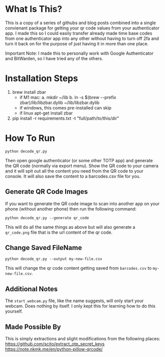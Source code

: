 # What Is This?
This is a copy of a series of githubs and blog posts combined into a single convienant package for getting
your qr code values from your authenticator app. I made this so I could easily transfer already made time
base codes from one authenticator app into any other without having to turn off 2fa and turn it back on
for the purpose of just having it in more than one place.

Important Note: I made this to personally work with Google Authenticator and BitWarden, so I have tried any of the others.

# Installation Steps
1. brew install zbar
    - if M1 mac:
        a. mkdir ~/lib
        b. ln -s $(brew --prefix zbar)/lib/libzbar.dylib ~/lib/libzbar.dylib
    - if windows, this comes pre-installed can skip
    - if linux apt-get install zbar
2. pip install -r requirements.txt -t "full/path/to/this/dir"

# How To Run
```
python decode_qr.py
```
Then open google authenticator (or some other TOTP app) and generate the QR code (normally via export menu).
Show the QR code to your camera and it will spit out all the content you need from the QR code to your console.
It will also save the content to a barcodes.csv file for you.

## Generate QR Code Images
If you want to generate the QR code image to scan into another app on your phone (without another phone) then
run the following command:
```
python decode_qr.py --generate qr_code
```
This will do all the same things as above but will also generate a `qr_code.png` file that is the url content
of the qr code.

## Change Saved FileName
```
python decode_qr.py --output my-new-file.csv
```
This will change the qr code content getting saved from `barcodes.csv` to `my-new-file.csv`.

## Additional Notes
The `start_webcam.py` file, like the name suggests, will only start your webcam. Does nothing by
itself. I only kept this for learning how to do this yourself.

## Made Possible By
This is simply extractions and slight modifications from the following places:<br/>
https://github.com/scito/extract_otp_secret_keys<br/>
https://note.nkmk.me/en/python-pillow-qrcode/<br/>
